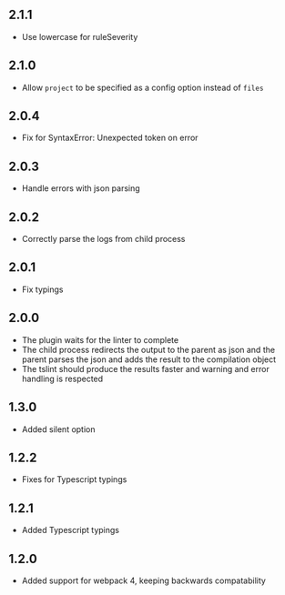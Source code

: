## 2.1.1
- Use lowercase for ruleSeverity

## 2.1.0
- Allow `project` to be specified as a config option instead of `files`

## 2.0.4
- Fix for SyntaxError: Unexpected token on error

## 2.0.3
- Handle errors with json parsing

## 2.0.2
- Correctly parse the logs from child process

## 2.0.1
- Fix typings

## 2.0.0
- The plugin waits for the linter to complete
- The child process redirects the output to the parent as json and the parent parses the json and adds the result to the compilation object
- The tslint should produce the results faster and warning and error handling is respected

## 1.3.0
- Added silent option

## 1.2.2
- Fixes for Typescript typings

## 1.2.1
- Added Typescript typings

## 1.2.0
- Added support for webpack 4, keeping backwards compatability
